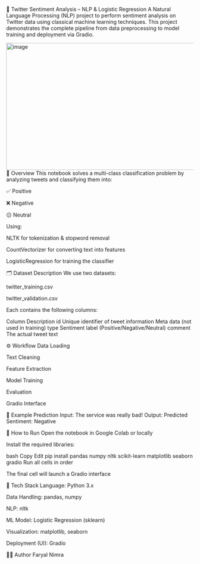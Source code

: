 🧠 Twitter Sentiment Analysis – NLP & Logistic Regression
A Natural Language Processing (NLP) project to perform sentiment analysis on Twitter data using classical machine learning techniques.
This project demonstrates the complete pipeline from data preprocessing to model training and deployment via Gradio.

<img width="869" height="341" alt="image" src="https://github.com/user-attachments/assets/c5f08297-fe56-410f-a7ea-1670d3b650f7" />
📌 Overview
This notebook solves a multi-class classification problem by analyzing tweets and classifying them into:

✅ Positive

❌ Negative

😐 Neutral

Using:

NLTK for tokenization & stopword removal

CountVectorizer for converting text into features

LogisticRegression for training the classifier

🗂 Dataset Description
We use two datasets:

twitter_training.csv

twitter_validation.csv

Each contains the following columns:

Column	Description
id	Unique identifier of tweet
information	Meta data (not used in training)
type	Sentiment label (Positive/Negative/Neutral)
comment	The actual tweet text

⚙️ Workflow
Data Loading

Text Cleaning

Feature Extraction

Model Training

Evaluation

Gradio Interface

🧪 Example Prediction
Input:
The service was really bad!
Output:
Predicted Sentiment: Negative

🚀 How to Run
Open the notebook in Google Colab or locally

Install the required libraries:

bash
Copy
Edit
pip install pandas numpy nltk scikit-learn matplotlib seaborn gradio
Run all cells in order

The final cell will launch a Gradio interface

🧠 Tech Stack
Language: Python 3.x

Data Handling: pandas, numpy

NLP: nltk

ML Model: Logistic Regression (sklearn)

Visualization: matplotlib, seaborn

Deployment (UI): Gradio

👩‍💻 Author
Faryal Nimra
